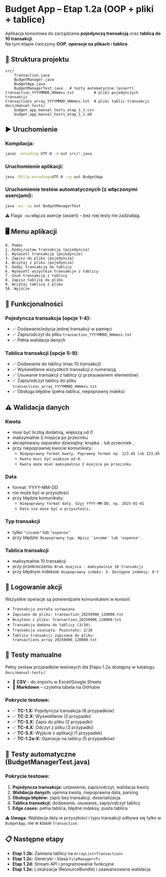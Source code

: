 # Budget App – Etap 1.2a (OOP + pliki + tablice)

Aplikacja konsolowa do zarządzania **pojedynczą transakcją** oraz **tablicą do 10 transakcji**.  
Na tym etapie ćwiczymy **OOP**, **operacje na plikach** i **tablice**.

## 📂 Struktura projektu

```text
src/
    Transaction.java
    BudgetManager.java
    BudgetApp.java
    BudgetManagerTest.java   # testy automatyczne (assert)
transaction_YYYYMMDD_HHmmss.txt         # pliki pojedynczych transakcji
transactions_array_YYYYMMDD_HHmmss.txt  # pliki tablic transakcji
docs/manual-tests/
    budget_app_manual_tests_etap_1_1.csv
    budget_app_manual_tests_etap_1_1.md
```

## ▶️ Uruchomienie

### Kompilacja:
```bash
javac -encoding UTF-8 -d out src/*.java
```

### Uruchomienie aplikacji:
```bash
java -Dfile.encoding=UTF-8 -cp out BudgetApp
```

### Uruchomienie testów automatycznych (z włączonymi asercjami):
```bash
java -ea -cp out BudgetManagerTest
```

⚠️ Flaga `-ea` włącza asercje (assert) – bez niej testy nie zadziałają.

## 🖥️ Menu aplikacji

```
0. Pomoc
1. Dodaj/ustaw transakcję (pojedyncza)
2. Wyświetl transakcję (pojedyncza)  
3. Zapisz do pliku (pojedyncza)
4. Wczytaj z pliku (pojedyncza)
5. Dodaj transakcję do tablicy
6. Wyświetl wszystkie transakcje z tablicy
7. Usuń transakcję z tablicy
8. Zapisz tablicę do pliku
9. Wczytaj tablicę z pliku
10. Wyjście
```

## 🎯 Funkcjonalności

### **Pojedyncza transakcja (opcje 1-4):**
- ✅ Dodawanie/edycja jednej transakcji w pamięci
- ✅ Zapis/odczyt do pliku `transaction_YYYYMMDD_HHmmss.txt`
- ✅ Pełna walidacja danych

### **Tablica transakcji (opcje 5-9):**
- ✅ Dodawanie do tablicy (max 10 transakcji)
- ✅ Wyświetlanie wszystkich transakcji z numeracją
- ✅ Usuwanie transakcji z tablicy (z przesuwaniem elementów)
- ✅ Zapis/odczyt tablicy do pliku `transactions_array_YYYYMMDD_HHmmss.txt`
- ✅ Obsługa błędów (pełna tablica, niepoprawny indeks)

## ⚠️ Walidacja danych

### Kwota
- musi być liczbą dodatnią, większą od 0
- maksymalnie 2 miejsca po przecinku
- akceptowany separator dziesiętny: kropka `.` lub przecinek `,`
- przy niepoprawnej kwocie komunikaty:
    - `Niepoprawny format kwoty. Poprawny format np. 123.45 lub 123,45`
    - `Kwota musi być większa od 0.`
    - `Kwota może mieć maksymalnie 2 miejsca po przecinku.`

### Data
- format: YYYY-MM-DD
- nie może być w przyszłości
- przy błędzie komunikaty:
    - `Niepoprawny format daty. Użyj YYYY-MM-DD, np. 2025-01-01`
    - `Data nie może być w przyszłości.`

### Typ transakcji
- tylko `"income"` lub `"expense"`
- przy błędzie: `Niepoprawny typ. Wpisz 'income' lub 'expense'.`

### Tablica transakcji
- maksymalnie 10 transakcji
- przy przekroczeniu: `Brak miejsca - maksymalnie 10 transakcji`
- przy błędnym indeksie: `Niepoprawny indeks: X. Dostępne indeksy: 0-Y`

## 🔔 Logowanie akcji

Wszystkie operacje są potwierdzane komunikatem w konsoli:
- `Transakcja została ustawiona`
- `Zapisano do pliku: transaction_20250906_120000.txt`
- `Wczytano z pliku: transaction_20250906_120000.txt`
- `Transakcja dodana do tablicy (3/10).`
- `Transakcja usunięta. Pozostało: 2/10`
- `Tablica transakcji zapisana do pliku: transactions_array_20250906_120000.txt`

## 🧪 Testy manualne

Pełny zestaw przypadków testowych dla Etapu 1.2a dostępny w katalogu `docs/manual-tests/`:
- 📄 **CSV** – do importu w Excel/Google Sheets
- 📝 **Markdown** – czytelna tabela na GitHubie

### Pokrycie testowe:
- ✅ **TC-1.X:** Pojedyncza transakcja (8 przypadków)
- ✅ **TC-2.X:** Wyświetlanie (2 przypadki)
- ✅ **TC-3.X:** Zapis do pliku (2 przypadki)
- ✅ **TC-4.X:** Odczyt z pliku (3 przypadki)
- ✅ **TC-5.X:** Wyjście z aplikacji (1 przypadek)
- ✅ **TC-1.2a-X:** Operacje na tablicy (5 przypadków)

## 🧪 Testy automatyczne (BudgetManagerTest.java)

### Pokrycie testowe:
1. **Pojedyncza transakcja:** ustawienie, zapis/odczyt, walidacja kwoty
2. **Walidacja danych:** ujemna kwota, niepoprawna data, parsing
3. **Obsługa błędów:** zapis bez transakcji, deserializacja
4. **Tablica transakcji:** dodawanie, usuwanie, zapis/odczyt tablicy
5. **Edge cases:** pełna tablica, błędne indeksy, pusta tablica

⚠️ **Uwaga:** Walidacja daty w przyszłości i typu transakcji odbywa się tylko w `BudgetApp`, nie w klasie `Transaction`.

## 📋 Następne etapy

- **Etap 1.2b:** Zamiana tablicy na `ArrayList<Transaction>`
- **Etap 1.2c:** Generyki - klasa `FileManager<T>`
- **Etap 1.2d:** Stream API i programowanie funkcyjne
- **Etap 1.2e:** Lokalizacja (ResourceBundle) i zaawansowana walidacja